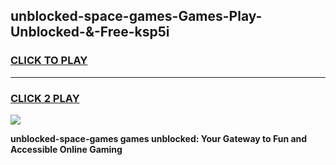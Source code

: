 
## unblocked-space-games-Games-Play-Unblocked-&-Free-ksp5i
<h3>
<a href="https://premium76.site?title=unblocked-space-games&ref=24A">CLICK TO PLAY</a></h3>
<hr>

<h3>
<a href="https://premium76.site?title=unblocked-space-games&ref=24A">CLICK 2 PLAY</a>
  
</h3>

<a href="https://premium76.site?title=unblocked-space-games&ref=24A"><img src="https://clearcache.store/games.png"></a>


**unblocked-space-games games unblocked: Your Gateway to Fun and Accessible Online Gaming**
